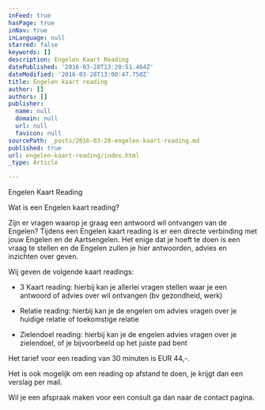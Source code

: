 ```yaml
---
inFeed: true
hasPage: true
inNav: true
inLanguage: null
starred: false
keywords: []
description: Engelen Kaart Reading
datePublished: '2016-03-28T13:20:51.464Z'
dateModified: '2016-03-28T13:00:47.758Z'
title: Engelen kaart reading
author: []
authors: []
publisher:
  name: null
  domain: null
  url: null
  favicon: null
sourcePath: _posts/2016-03-28-engelen-kaart-reading.md
published: true
url: engelen-kaart-reading/index.html
_type: Article

---
```

Engelen Kaart Reading

Wat is een Engelen kaart reading?

Zijn er vragen waarop je graag een antwoord wil ontvangen van de Engelen? Tijdens een Engelen kaart reading is er een directe verbinding met jouw Engelen en de Aartsengelen. Het enige dat je hoeft te doen is een vraag te stellen en de Engelen zullen je hier antwoorden, advies en inzichten over geven.

Wij geven de volgende kaart readings:

- 3 Kaart reading: hierbij kan je allerlei vragen stellen waar je een antwoord of advies over wil ontvangen (bv gezondheid, werk)

- Relatie reading: hierbij kan je de engelen om advies vragen over je huidige relatie of toekomstige relatie

- Zielendoel reading: hierbij kan je de engelen advies vragen over je zielendoel, of je bijvoorbeeld op het juiste pad bent

Het tarief voor een reading van 30 minuten is EUR 44,-.

Het is ook mogelijk om een reading op afstand te doen, je krijgt dan een verslag per mail.

Wil je een afspraak maken voor een consult ga dan naar de contact pagina.